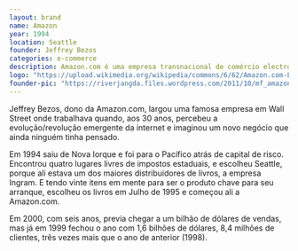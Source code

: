 ```yaml
---
layout: brand
name: Amazon
year: 1994
location: Seattle
founder: Jeffrey Bezos
categories: e-commerce
description: Amazon.com é uma empresa transnacional de comércio electrónico.
logo: "https://upload.wikimedia.org/wikipedia/commons/6/62/Amazon.com-Logo.svg"
founder-pic: "https://riverjangda.files.wordpress.com/2011/10/mf_amazon_f.jpg"
---
```


Jeffrey Bezos, dono da Amazon.com, largou uma famosa empresa em Wall Street onde trabalhava quando, aos 30 anos, percebeu a evolução/revolução emergente da internet e imaginou um novo negócio que ainda ninguém tinha pensado.

Em 1994 saiu de Nova Iorque e foi para o Pacífico atrás de capital de risco. Encontrou quatro lugares livres de impostos estaduais, e escolheu Seattle, porque ali estava um dos maiores distribuidores de livros, a empresa Ingram. E tendo vinte itens em mente para ser o produto chave para seu arranque, escolheu os livros em Julho de 1995 e começou ali a Amazon.com.

Em 2000, com seis anos, previa chegar a um bilhão de dólares de vendas, mas já em 1999 fechou o ano com 1,6 bilhões de dólares, 8,4 milhões de clientes, três vezes mais que o ano de anterior (1998).